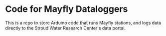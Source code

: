 # Code for Mayfly Dataloggers 

This is a repo to store Arduino code that runs Mayfly stations, and logs data directly to the Stroud Water Research Center's data portal. 

